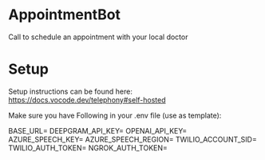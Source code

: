 # AppointmentBot
Call to schedule an appointment with your local doctor

# Setup
Setup instructions can be found here: https://docs.vocode.dev/telephony#self-hosted

Make sure you have Following in your .env file (use as template): 

BASE_URL=
DEEPGRAM_API_KEY=
OPENAI_API_KEY=
AZURE_SPEECH_KEY=
AZURE_SPEECH_REGION=
TWILIO_ACCOUNT_SID=
TWILIO_AUTH_TOKEN=
NGROK_AUTH_TOKEN=


